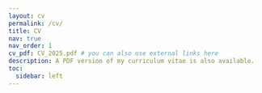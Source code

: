 ```yaml
---
layout: cv
permalink: /cv/
title: CV
nav: true
nav_order: 1
cv_pdf: CV_2025.pdf # you can also use external links here
description: A PDF version of my curriculum vitae is also available.
toc:
  sidebar: left
---
```

